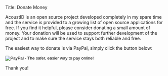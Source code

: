 Title: Donate Money

AcoustID is an open source project developed completely in my spare
time and the service is provided to a growing list of open
source applications for free. If you find it helpful, please
consider donating a small amount of money. Your donation will
be used to support further development of the project and to
make sure the service stays both reliable and free.

The easiest way to donate is via PayPal, simply click the button below:

<form action="https://www.paypal.com/cgi-bin/webscr" method="post" target="_top">
<input type="hidden" name="cmd" value="_s-xclick">
<input type="hidden" name="hosted_button_id" value="B6TF8Z6EANZSE">
<input type="image" src="https://www.paypalobjects.com/en_US/i/btn/btn_donateCC_LG.gif" border="0" name="submit" alt="PayPal - The safer, easier way to pay online!">
<img alt="" border="0" src="https://www.paypalobjects.com/en_US/i/scr/pixel.gif" width="1" height="1">
</form>

Thank you!

